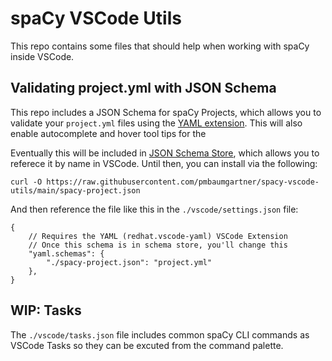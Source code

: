 # spaCy VSCode Utils

This repo contains some files that should help when working with spaCy inside VSCode.

## Validating project.yml with JSON Schema

This repo includes a JSON Schema for spaCy Projects, which allows you to validate your `project.yml` files using the [YAML extension](https://marketplace.visualstudio.com/items?itemName=redhat.vscode-yaml). This will also enable autocomplete and hover tool tips for the 

Eventually this will be included in [JSON Schema Store](https://www.schemastore.org/json/), which allows you to referece it by name in VSCode. Until then, you can install via the following:

```
curl -O https://raw.githubusercontent.com/pmbaumgartner/spacy-vscode-utils/main/spacy-project.json
```

And then reference the file like this in the `./vscode/settings.json` file:

```
{
    // Requires the YAML (redhat.vscode-yaml) VSCode Extension 
    // Once this schema is in schema store, you'll change this
    "yaml.schemas": {
        "./spacy-project.json": "project.yml"
    },
}
```

## WIP: Tasks

The `./vscode/tasks.json` file includes common spaCy CLI commands as VSCode Tasks so they can be excuted from the command palette.
